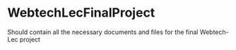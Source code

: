 # WebtechLecFinalProject
Should contain all the necessary documents and files for the final Webtech-Lec project

